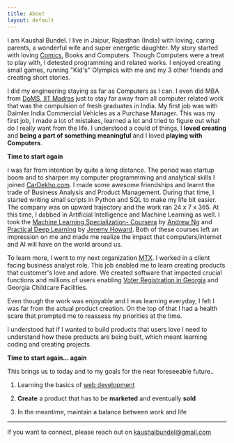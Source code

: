 ```yaml
---
title: About
layout: default
---
```


I am Kaushal Bundel. I live in Jaipur, Rajasthan (India) with loving, caring parents, a wonderful wife and super energetic daughter. My story started with loving [Comics](https://rajcomics.shop/), Books and Computers. Though Computers were a treat to play with, I detested programming and related works. I enjoyed creating small games, running "Kid's" Olympics with me and my 3 other friends and creating short stories.

 I did my engineering staying as far as Computers as I can. I even did MBA from [DoMS, IIT Madras](https://doms.iitm.ac.in/) just to stay far away from all computer related work that was the compulsion of fresh graduates in India. My first job was with Daimler India Commercial Vehicles as a Purchase Manager. This was my first job, I made a lot of mistakes, learned a lot and tried to figure out what do I really want from the life. I understood a could of things, I **loved creating** and **being a part of something meaningful** and I loved **playing with Computers**.  

**Time to start again**

I was far from intention by quite a long distance. The period was startup boom and to sharpen my computer programmming and analytical skills I joined [CarDekho.com](https://www.cardekho.com/). I made some awesome friendships and learnt the trade of Business Analysis and Product Management. During that time, I started writing small scripts in Python and SQL to make my life bit easier. The company was on upward trajectory and the work ran 24 x 7 x 365. At this time, I dabbed in Artificial Intelligence and Machine Learning as well. I took the [Machine Learning Specialization- Coursera](https://www.coursera.org/specializations/machine-learning-introduction) by [Andrew Ng](https://www.andrewng.org/) and [Practical Deep Learning](https://course.fast.ai/) by [Jeremy Howard](https://course.fast.ai/). Both of these courses left an impression on me and made me realize the impact that computers/internet and AI will have on the world around us. 

To learn more, I went to my next organization [MTX](https://www.mtxb2b.com/s/). I worked in a client facing business analyst role. This job enabled me to learn creating products that customer's love and adore. We created software that impacted crucial functions and millions of users enabling [Voter Registration in Georgia](https://www.ajc.com/politics/georgia-launches-new-voter-registration-system-to-speed-election-work/D4ONSIYTMNDS5IKJSL4FBOZUMA/) and Georgia Childcare Facilities. 

Even though the work was enjoyable and I was learning everyday, I felt I was far from the actual product creation. On the top of that I had a health scare that prompted me to reassess my priorities at the time.  

I understood hat if I wanted to build products that users love I need to understand how these products are being built, which meant learning coding and creating projects. 

**Time to start again... again**

This brings us to today and to my goals for the near foreseeable future..

1. Learning the basics of [web development](https://www.theodinproject.com/)

2. **Create** a product that has to be **marketed** and eventually **sold**

3. In the meantime, maintain a balance between work and life

___

If you want to connect, please reach out on <kaushalbundel@gmail.com> 

